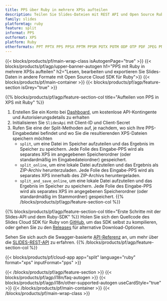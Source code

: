 ```yaml
---
title: PPS über Ruby in mehrere XPSs aufteilen
description: Teilen Sie Slides-Dateien mit REST API und Open Source Ruby SDK in Folien auf
family: slides
platformtag: ruby
feature: split
informat: PPS
outformat: XPS
platform: Ruby
otherformats: PPT PPTX PPS PPSX PPTM PPSM POTX POTM ODP OTP PDF JPEG PNG BMP TIFF SVG HTML5 GIF XAML
---
```


{{< blocks/products/pf/main-wrap-class isAutogenPage="true" >}}
{{< blocks/products/pf/agp/upper-banner-autogen h1="PPS mit Ruby in mehrere XPSs aufteilen" h2="Lesen, bearbeiten und exportieren Sie Slides-Daten in andere Formate mit Open Source Cloud SDK für Ruby">}}
{{< blocks/products/pf/main-container >}}
{{< blocks/products/pf/agp/feature-section isGrey="true" >}}

{{% blocks/products/pf/agp/feature-section-col title="Aufteilen von PPS in XPS mit Ruby" %}}
1. Erstellen Sie ein Konto bei <a href="https://dashboard.aspose.cloud/">Dashboard</a>, um kostenlose API-Kontingente und Autorisierungsdetails zu erhalten
1. Initialisieren Sie ```SlidesApi``` mit Client-ID und Client-Secret
1. Rufen Sie eine der Split-Methoden auf, je nachdem, wo sich Ihre PPS-Eingabedatei befindet und wo Sie die resultierenden XPS-Dateien speichern möchten
    - ```split```, um eine Datei im Speicher aufzuteilen und das Ergebnis im Speicher zu speichern. Jede Folie des Eingabe-PPS wird als separates XPS im angegebenen Speicherordner (oder standardmäßig im Eingabedateiordner) gespeichert.
    - ```split_online```, um eine lokale Datei aufzuteilen und das Ergebnis als ZIP-Archiv herunterzuladen. Jede Folie des Eingabe-PPS wird als separates XPS innerhalb des ZIP-Archivs heruntergeladen.
    - ```split_and_save_online```, um eine lokale Datei aufzuteilen und das Ergebnis im Speicher zu speichern. Jede Folie des Eingabe-PPS wird als separates XPS im angegebenen Speicherordner (oder standardmäßig im Stammordner) gespeichert.
{{% /blocks/products/pf/agp/feature-section-col %}}

{{% blocks/products/pf/agp/feature-section-col title="Erste Schritte mit der Slides-API und dem Ruby-SDK" %}}
Holen Sie sich den Quellcode des Slides Cloud SDK für Ruby von [GitHub](https://github.com/aspose-slides-cloud/aspose-slides-cloud-ruby), um das SDK selbst zu kompilieren, oder gehen Sie zu den [Releases](https://releases.aspose.cloud/) für alternative Download-Optionen.

Sehen Sie sich auch die Swagger-basierte [API-Referenz](https://apireference.aspose.cloud/slides/) an, um mehr über die [SLIDES-REST-API](https://products.aspose.cloud/slides/curl/) zu erfahren.
{{% /blocks/products/pf/agp/feature-section-col %}}

{{< blocks/products/pf/cloud-app app="split" language="ruby" format="xps" inputFormat="pps" >}}

{{< /blocks/products/pf/agp/feature-section >}}
{{< blocks/products/pf/agp/i18n/faq-autogen >}}
{{< blocks/products/pf/agp/i18n/other-supported-autogen useCardStyle="true" >}}
{{< /blocks/products/pf/main-container >}}
{{< /blocks/products/pf/main-wrap-class >}}